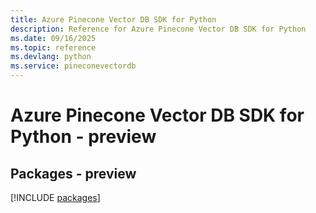 ```yaml
---
title: Azure Pinecone Vector DB SDK for Python
description: Reference for Azure Pinecone Vector DB SDK for Python
ms.date: 09/16/2025
ms.topic: reference
ms.devlang: python
ms.service: pineconevectordb
---
```

# Azure Pinecone Vector DB SDK for Python - preview
## Packages - preview
[!INCLUDE [packages](pinecone-vector-db-index.md)]